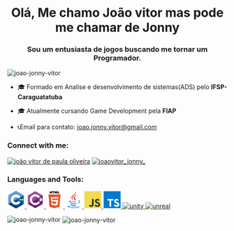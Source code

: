 <h1 align="center">Olá, Me chamo João vitor mas pode me chamar de Jonny</h1>
<h3 align="center">Sou um entusiasta de jogos buscando me tornar um Programador. </h3>

<p align="left"> <img src="https://komarev.com/ghpvc/?username=joao-jonny-vitor&label=Profile%20views&color=009405&style=flat" alt="joao-jonny-vitor" /> </p>

- 🎓 Formado em Analise e desenvolvimento de sistemas(ADS) pelo **IFSP-Caraguatatuba**

- 🎓 Atualmente cursando Game Development pela **FIAP**

- 📞Email para contato: joao.jonny.vitor@gmail.com

<h3 align="left">Connect with me:</h3>
<p align="left">
<a href="https://www.linkedin.com/in/Joao-Jonny-Vitor/" target="blank"><img align="center" src="https://raw.githubusercontent.com/rahuldkjain/github-profile-readme-generator/master/src/images/icons/Social/linked-in-alt.svg" alt="joão vitor de paula oliveira" height="30" width="40" /></a>
<a href="https://instagram.com/joaovitor_jonny_" target="blank"><img align="center" src="https://raw.githubusercontent.com/rahuldkjain/github-profile-readme-generator/master/src/images/icons/Social/instagram.svg" alt="joaovitor_jonny_" height="30" width="40" /></a>
</p>

<h3 align="left">Languages and Tools:</h3>
<p align="left"> <a href="https://www.w3schools.com/cpp/" target="_blank" rel="noreferrer"> <img src="https://raw.githubusercontent.com/devicons/devicon/master/icons/cplusplus/cplusplus-original.svg" alt="cplusplus" width="40" height="40"/> </a> <a href="https://www.w3schools.com/cs/" target="_blank" rel="noreferrer"> <img src="https://raw.githubusercontent.com/devicons/devicon/master/icons/csharp/csharp-original.svg" alt="csharp" width="40" height="40"/> </a> <a href="https://www.w3.org/html/" target="_blank" rel="noreferrer"> <img src="https://raw.githubusercontent.com/devicons/devicon/master/icons/html5/html5-original-wordmark.svg" alt="html5" width="40" height="40"/> </a> <a href="https://www.java.com" target="_blank" rel="noreferrer"> <img src="https://raw.githubusercontent.com/devicons/devicon/master/icons/java/java-original.svg" alt="java" width="40" height="40"/> </a> <a href="https://developer.mozilla.org/en-US/docs/Web/JavaScript" target="_blank" rel="noreferrer"> <img src="https://raw.githubusercontent.com/devicons/devicon/master/icons/javascript/javascript-original.svg" alt="javascript" width="40" height="40"/> </a> <a href="https://www.typescriptlang.org/" target="_blank" rel="noreferrer"> <img src="https://raw.githubusercontent.com/devicons/devicon/master/icons/typescript/typescript-original.svg" alt="typescript" width="40" height="40"/> </a> <a href="https://unity.com/" target="_blank" rel="noreferrer"> <img src="https://www.vectorlogo.zone/logos/unity3d/unity3d-icon.svg" alt="unity" width="40" height="40"/> </a> <a href="https://unrealengine.com/" target="_blank" rel="noreferrer"> <img src="https://raw.githubusercontent.com/kenangundogan/fontisto/036b7eca71aab1bef8e6a0518f7329f13ed62f6b/icons/svg/brand/unreal-engine.svg" alt="unreal" width="40" height="40"/> </a> </p>

<p><img align="left" src="https://github-readme-stats.vercel.app/api/top-langs?username=joao-jonny-vitor&show_icons=true&theme=dark&text_color=009405&locale=en&layout=compact" alt="joao-jonny-vitor" /></p>

<p>&nbsp;<img align="center" src="https://github-readme-stats.vercel.app/api?username=joao-jonny-vitor&show_icons=true&theme=dark&text_color=009405&locale=en" alt="joao-jonny-vitor" /></p>
